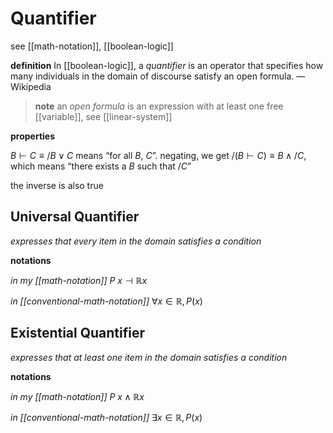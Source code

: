 # Quantifier

see [[math-notation]], [[boolean-logic]]

**definition** In [[boolean-logic]], a _quantifier_ is an operator that specifies how many individuals in the domain of discourse satisfy an open formula. &mdash; Wikipedia

> **note** an _open formula_ is an expression with at least one free [[variable]], see [[linear-system]]

**properties**

$B \vdash C \equiv /B \lor C$ means “for all $B$, $C$”. negating, we get $/(B \vdash C) \equiv B \land /C$, which means “there exists a $B$ such that $/C$”

the inverse is also true

## Universal Quantifier

_expresses that every item in the domain satisfies a condition_

**notations**

_in my [[math-notation]]_ $P\ x \dashv \mathbb R x$

_in [[conventional-math-notation]]_ $\forall x \in \mathbb R, P(x)$

## Existential Quantifier

_expresses that at least one item in the domain satisfies a condition_

**notations**

_in my [[math-notation]]_ $P\ x \land \mathbb R x$

_in [[conventional-math-notation]]_ $\exists x \in \mathbb R, P(x)$
